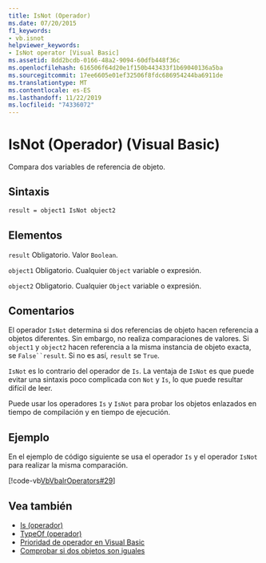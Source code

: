 ```yaml
---
title: IsNot (Operador)
ms.date: 07/20/2015
f1_keywords:
- vb.isnot
helpviewer_keywords:
- IsNot operator [Visual Basic]
ms.assetid: 8dd2bcdb-0166-48a2-9094-60dfb448f36c
ms.openlocfilehash: 616506f64d20e1f150b443433f1b69040136a5ba
ms.sourcegitcommit: 17ee6605e01ef32506f8fdc686954244ba6911de
ms.translationtype: MT
ms.contentlocale: es-ES
ms.lasthandoff: 11/22/2019
ms.locfileid: "74336072"
---
```

# <a name="isnot-operator-visual-basic"></a>IsNot (Operador) (Visual Basic)

Compara dos variables de referencia de objeto.

## <a name="syntax"></a>Sintaxis

```vb
result = object1 IsNot object2
```

## <a name="parts"></a>Elementos
 `result` Obligatorio. Valor `Boolean`.

 `object1` Obligatorio. Cualquier `Object` variable o expresión.

 `object2` Obligatorio. Cualquier `Object` variable o expresión.

## <a name="remarks"></a>Comentarios
 El operador `IsNot` determina si dos referencias de objeto hacen referencia a objetos diferentes. Sin embargo, no realiza comparaciones de valores. Si `object1` y `object2` hacen referencia a la misma instancia de objeto exacta, se `False``result`. Si no es así, `result` se `True`.

 `IsNot` es lo contrario del operador de `Is`. La ventaja de `IsNot` es que puede evitar una sintaxis poco complicada con `Not` y `Is`, lo que puede resultar difícil de leer.

 Puede usar los operadores `Is` y `IsNot` para probar los objetos enlazados en tiempo de compilación y en tiempo de ejecución.

## <a name="example"></a>Ejemplo
 En el ejemplo de código siguiente se usa el operador `Is` y el operador `IsNot` para realizar la misma comparación.

 [!code-vb[VbVbalrOperators#29](~/samples/snippets/visualbasic/VS_Snippets_VBCSharp/VbVbalrOperators/VB/Class1.vb#29)]

## <a name="see-also"></a>Vea también

- [Is (operador)](is-operator.md)
- [TypeOf (operador)](typeof-operator.md)
- [Prioridad de operador en Visual Basic](operator-precedence.md)
- [Comprobar si dos objetos son iguales](../../programming-guide/language-features/operators-and-expressions/how-to-test-whether-two-objects-are-the-same.md)
